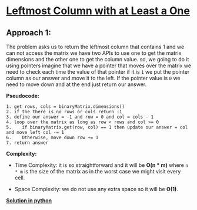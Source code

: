 # [Leftmost Column with at Least a One](https://leetcode.com/explore/featured/card/30-day-leetcoding-challenge/530/week-3/3306/)

## Approach 1:

The problem asks us to return the leftmost column that contains 1 and we can not access the matrix we have two APIs to use one to get the matrix dimensions and the other one to get the column value.
so, we going to do it using pointers imagine that we have a pointer that moves over the matrix we need to check each time the value of that pointer if it is `1` we put the pointer column as our answer and move it to the left. If the pointer value is `0` we need to move down and at the end just return our answer.


**Pseudocode:**

```
1. get rows, cols = binaryMatrix.dimensions()
2. if the there is no rows or cols return -1
3. define our answer = -1 and row = 0 and col = cols - 1
4. loop over the matrix as long as row < rows and col >= 0
5.    if binaryMatrix.get(row, col) == 1 then update our answer = col and move left col -= 1
6.    Otherwise, move down row += 1
7. return answer
```

**Complexity:**

* Time Complexity: it is so straightforward and it will be **O(n * m)** where `n * m` is the size of the matrix as in the worst case we might visit every cell.

* Space Complexity: we do not use any extra space so it will be **O(1)**.


**[Solution in python](Solution.py)**
